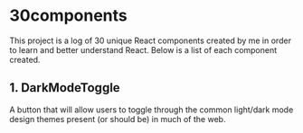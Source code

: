 # 30components

This project is a log of 30 unique React components created by me in order to learn and better understand React. Below is a list of each component created.

## 1. DarkModeToggle
A button that will allow users to toggle through the common light/dark mode design themes present (or should be) in much of the web.

